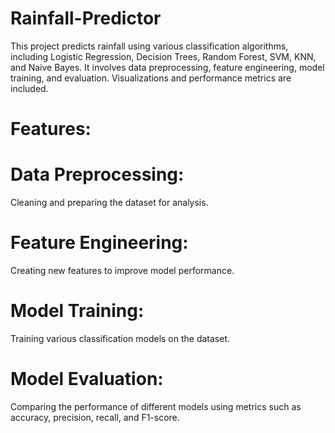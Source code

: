 # Rainfall-Predictor
This project predicts rainfall using various classification algorithms, including Logistic Regression, Decision Trees, Random Forest, SVM, KNN, and Naive Bayes. It involves data preprocessing, feature engineering, model training, and evaluation. Visualizations and performance metrics are included.
# Features:
# Data Preprocessing: 
Cleaning and preparing the dataset for analysis.
# Feature Engineering: 
Creating new features to improve model performance.
# Model Training: 
Training various classification models on the dataset.
# Model Evaluation: 
Comparing the performance of different models using metrics such as accuracy, precision, recall, and F1-score.
